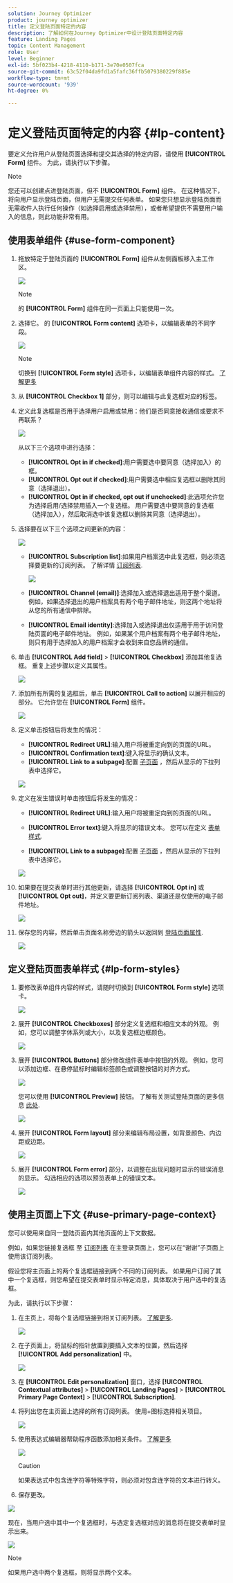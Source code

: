 ```yaml
---
solution: Journey Optimizer
product: journey optimizer
title: 定义登陆页面特定的内容
description: 了解如何在Journey Optimizer中设计登陆页面特定内容
feature: Landing Pages
topic: Content Management
role: User
level: Beginner
exl-id: 5bf023b4-4218-4110-b171-3e70e0507fca
source-git-commit: 63c52f04da9fd1a5fafc36ffb5079380229f885e
workflow-type: tm+mt
source-wordcount: '939'
ht-degree: 0%

---
```


# 定义登陆页面特定的内容 {#lp-content}

要定义允许用户从登陆页面选择和提交其选择的特定内容，请使用 **[!UICONTROL Form]** 组件。 为此，请执行以下步骤。

>[!NOTE]
>
>您还可以创建点进登陆页面，但不 **[!UICONTROL Form]** 组件。 在这种情况下，将向用户显示登陆页面，但用户无需提交任何表单。 如果您只想显示登陆页面而无需收件人执行任何操作（如选择启用或选择禁用），或者希望提供不需要用户输入的信息，则此功能非常有用。

## 使用表单组件 {#use-form-component}

1. 拖放特定于登陆页面的 **[!UICONTROL Form]** 组件从左侧面板移入主工作区。

   ![](assets/lp_designer-form-component.png)

   >[!NOTE]
   >
   >的 **[!UICONTROL Form]** 组件在同一页面上只能使用一次。

1. 选择它。 的 **[!UICONTROL Form content]** 选项卡，以编辑表单的不同字段。

   ![](assets/lp_designer-form-content-options.png)

   >[!NOTE]
   >
   >切换到 **[!UICONTROL Form style]** 选项卡，以编辑表单组件内容的样式。 [了解更多](#define-lp-styles)

1. 从 **[!UICONTROL Checkbox 1]** 部分，则可以编辑与此复选框对应的标签。

1. 定义此复选框是否用于选择用户启用或禁用：他们是否同意接收通信或要求不再联系？

   ![](assets/lp_designer-form-update.png)

   从以下三个选项中进行选择：

   * **[!UICONTROL Opt in if checked]**:用户需要选中要同意（选择加入）的框。
   * **[!UICONTROL Opt out if checked]**:用户需要选中相应复选框以删除其同意（选择退出）。
   * **[!UICONTROL Opt in if checked, opt out if unchecked]**:此选项允许您为选择启用/选择禁用插入一个复选框。 用户需要选中要同意的复选框（选择加入），然后取消选中该复选框以删除其同意（选择退出）。

1. 选择要在以下三个选项之间更新的内容：

   ![](assets/lp_designer-form-update-options.png)

   * **[!UICONTROL Subscription list]**:如果用户档案选中此复选框，则必须选择要更新的订阅列表。 了解详情 [订阅列表](subscription-list.md).

      ![](assets/lp_designer-form-subs-list.png)

   * **[!UICONTROL Channel (email)]**:选择加入或选择退出适用于整个渠道。 例如，如果选择退出的用户档案具有两个电子邮件地址，则这两个地址将从您的所有通信中排除。

   * **[!UICONTROL Email identity]**:选择加入或选择退出仅适用于用于访问登陆页面的电子邮件地址。 例如，如果某个用户档案有两个电子邮件地址，则只有用于选择加入的用户档案才会收到来自您品牌的通信。

1. 单击 **[!UICONTROL Add field]** > **[!UICONTROL Checkbox]** 添加其他复选框。 重复上述步骤以定义其属性。

   ![](assets/lp_designer-form-checkbox-2.png)

1. 添加所有所需的复选框后，单击 **[!UICONTROL Call to action]** 以展开相应的部分。 它允许您在 **[!UICONTROL Form]** 组件。

   ![](assets/lp_designer-form-call-to-action.png)

1. 定义单击按钮后将发生的情况：

   * **[!UICONTROL Redirect URL]**:输入用户将被重定向到的页面的URL。
   * **[!UICONTROL Confirmation text]**:键入将显示的确认文本。
   * **[!UICONTROL Link to a subpage]**:配置 [子页面](create-lp.md#configure-subpages) ，然后从显示的下拉列表中选择它。

   ![](assets/lp_designer-form-confirmation-action.png)

1. 定义在发生错误时单击按钮后将发生的情况：

   * **[!UICONTROL Redirect URL]**:输入用户将被重定向到的页面的URL。
   * **[!UICONTROL Error text]**:键入将显示的错误文本。 您可以在定义 [表单样式](#define-lp-styles).

   * **[!UICONTROL Link to a subpage]**:配置 [子页面](create-lp.md#configure-subpages) ，然后从显示的下拉列表中选择它。

   ![](assets/lp_designer-form-error.png)

1. 如果要在提交表单时进行其他更新，请选择 **[!UICONTROL Opt in]** 或 **[!UICONTROL Opt out]**，并定义要更新订阅列表、渠道还是仅使用的电子邮件地址。

   ![](assets/lp_designer-form-additionnal-update.png)

1. 保存您的内容，然后单击页面名称旁边的箭头以返回到 [登陆页面属性](create-lp.md#configure-primary-page).

   ![](assets/lp_designer-form-save.png)

## 定义登陆页面表单样式 {#lp-form-styles}

1. 要修改表单组件内容的样式，请随时切换到 **[!UICONTROL Form style]** 选项卡。

   ![](assets/lp_designer-form-style.png)

1. 展开 **[!UICONTROL Checkboxes]** 部分定义复选框和相应文本的外观。 例如，您可以调整字体系列或大小，以及复选框边框颜色。

   ![](assets/lp_designer-form-style-checkboxes.png)

1. 展开 **[!UICONTROL Buttons]** 部分修改组件表单中按钮的外观。 例如，您可以添加边框、在悬停鼠标时编辑标签颜色或调整按钮的对齐方式。

   ![](assets/lp_designer-form-style-buttons.png)

   您可以使用 **[!UICONTROL Preview]** 按钮。 了解有关测试登陆页面的更多信息 [此处](create-lp.md#test-landing-page).

   ![](assets/lp_designer-form-style-buttons-preview.png)

1. 展开 **[!UICONTROL Form layout]** 部分来编辑布局设置，如背景颜色、内边距或边距。

   ![](assets/lp_designer-form-style-layout.png)

1. 展开 **[!UICONTROL Form error]** 部分，以调整在出现问题时显示的错误消息的显示。 勾选相应的选项以预览表单上的错误文本。

   ![](assets/lp_designer-form-error-preview.png)

## 使用主页面上下文 {#use-primary-page-context}

您可以使用来自同一登陆页面内其他页面的上下文数据。

例如，如果您链接复选框<!-- or the submission of the page--> 至 [订阅列表](subscription-list.md) 在主登录页面上，您可以在“谢谢”子页面上使用该订阅列表。

假设您将主页面上的两个复选框链接到两个不同的订阅列表。 如果用户订阅了其中一个复选框，则您希望在提交表单时显示特定消息，具体取决于用户选中的复选框。

为此，请执行以下步骤：

1. 在主页上，将每个复选框链接到相关订阅列表。 [了解更多](#use-form-component).

   ![](assets/lp_designer-form-luma-newsletter.png)

1. 在子页面上，将鼠标的指针放置到要插入文本的位置，然后选择 **[!UICONTROL Add personalization]** 中。

   ![](assets/lp_designer-form-subpage-perso.png)

1. 在 **[!UICONTROL Edit personalization]** 窗口，选择 **[!UICONTROL Contextual attributes]** > **[!UICONTROL Landing Pages]** > **[!UICONTROL Primary Page Context]** > **[!UICONTROL Subscription]**.

1. 将列出您在主页面上选择的所有订阅列表。 使用+图标选择相关项目。

   ![](assets/lp_designer-form-add-subscription.png)

1. 使用表达式编辑器帮助程序函数添加相关条件。 [了解更多](../personalization/functions/functions.md)

   ![](assets/lp_designer-form-add-subscription-condition.png)

   >[!CAUTION]
   >
   >如果表达式中包含连字符等特殊字符，则必须对包含连字符的文本进行转义。

1. 保存更改。

![](assets/lp_designer-form-preview-checked-box.png)

现在，当用户选中其中一个复选框时，与选定复选框对应的消息将在提交表单时显示出来。

![](assets/lp_designer-form-thankyou-preview.png)

>[!NOTE]
>
>如果用户选中两个复选框，则将显示两个文本。

<!--
## Use landing page additional data {#use-additional-data}

When [configuring the primary page](create-lp.md#configure-primary-page), you can create additional data to enable storing information when the landing page is being submitted.

>[!NOTE]
>
>This data may not be visible to users who visit the page.

If you defined one or more keys with their corresponding values when [configuring the primary page](create-lp.md#configure-primary-page), you can leverage these keys in the content of your primary page and subpages using the [Expression editor](../personalization/personalization-build-expressions.md).

///When you reuse the same text on a page, this enables you to dynamically change that text if needed, without going through each occurrence.

For example, if you define the company name as a key, you can quickly update it everywhere (on all the pages of a given landing page) by changing it only once in the [primary page settings](create-lp.md#configure-primary-page).///

To leverage these keys in a landing page, follow the steps below:

1. When configuring the primary page, define a key and its corresponding value in the **[!UICONTROL Additional data]** section. [Learn more](create-lp.md#configure-primary-page)

    ![](assets/lp_create-lp-additional-data.png)

1. When editing your primary page with the designer, place the pointer of your mouse where you want to insert your key and select **[!UICONTROL Add personalization]** from the contextual toolbar.

    ![](assets/lp_designer-context-add-perso.png)

1. In the **[!UICONTROL Edit Personalization]** window, select **[!UICONTROL Contextual attributes]** > **[!UICONTROL Landing Pages]** > **[!UICONTROL Additional Context]**.

    ![](assets/lp_designer-contextual-attributes.png)

1. All the keys that you created when configuring the primary page are listed. Select the key of your choice using the + icon.

    ![](assets/lp_designer-context-select-key.png)

1. Save your changes and repeat the steps above as many times as needed.

    ![](assets/lp_designer-context-keys-inserted.png)

    You can see that the personalization item corresponding to your key is now displayed everywhere you inserted it.
-->